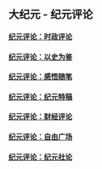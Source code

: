 ## 大纪元 - 纪元评论

#### [纪元评论：时政评论](indexes/nsc1025/README.md?04270330)
#### [纪元评论：以史为鉴](indexes/nsc1028/README.md?04270330)
#### [纪元评论：感悟随笔](indexes/nsc1035/README.md?04270330)
#### [纪元评论：纪元特稿](indexes/nsc424/README.md?04270330)
#### [纪元评论：财经评论](indexes/nsc1026/README.md?04270330)
#### [纪元评论：自由广场](indexes/nsc993/README.md?04270330)
#### [纪元评论：纪元社论](indexes/nsc422/README.md?04270330)
